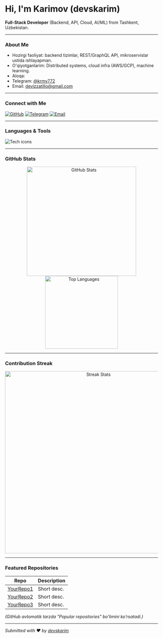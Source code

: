 # Hi, I'm Karimov (devskarim)

**Full-Stack Developer** (Backend, API, Cloud, AI/ML) from Tashkent, Uzbekistan.

---

###  About Me
-  Hozirgi faoliyat: backend tizimlar, REST/GraphQL API, mikroservislar ustida ishlayapman.
-  O'qiyotganlarim: Distributed systems, cloud infra (AWS/GCP), machine learning.
-  Aloqa:
  - Telegram: [@krmv772](https://t.me/krmv772)
  - Email: [devizzatillo@gmail.com](mailto:devizzatillo@gmail.com)

---

###  Connect with Me
[![GitHub](https://img.shields.io/badge/GitHub-181717?style=flat-square&logo=github)](https://github.com/devskarim)
[![Telegram](https://img.shields.io/badge/Telegram-26A5E4?style=flat-square&logo=telegram&logoColor=white)](https://t.me/krmv772)
[![Email](https://img.shields.io/badge/Email-D14836?style=flat-square&logo=gmail&logoColor=white)](mailto:devizzatillo@gmail.com)

---

###  Languages & Tools
<p>
  <img src="https://skillicons.dev/icons?i=python,js,fastapi,django,postgres,react,nodejs,git,github,docker&perline=8" alt="Tech icons"/>
</p>

---

###  GitHub Stats
<p align="center">
  <img src="https://github-readme-stats.vercel.app/api?username=devskarim&show_icons=true&theme=github_dark&hide_border=true" alt="GitHub Stats" width="360" />
  <img src="https://github-readme-stats.vercel.app/api/top-langs/?username=devskarim&layout=compact&theme=github_dark&hide_border=true" alt="Top Languages" width="240" />
</p>

---

###  Contribution Streak
<p align="center">
  <img src="https://streak-stats.demolab.com?user=devskarim&theme=github-dark-blue&hide_border=true" alt="Streak Stats" width="600"/>
</p>

---

###  Featured Repositories
| Repo | Description |
|------|-------------|
| [YourRepo1](https://github.com/devskarim/YourRepo1) | Short desc. |
| [YourRepo2](https://github.com/devskarim/YourRepo2) | Short desc. |
| [YourRepo3](https://github.com/devskarim/YourRepo3) | Short desc. |

*(GitHub avtomatik tarzda "Popular repositories" bo’limini ko’rsatadi.)*

---

_Submitted with ❤️ by [devskarim](https://github.com/devskarim)_

